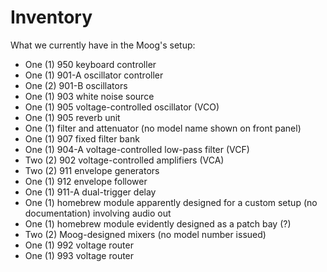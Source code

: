 # Inventory 

What we currently have in the Moog's setup:

* One (1) 950 keyboard controller
* One (1) 901-A oscillator controller 
* One (2) 901-B oscillators 
* One (1) 903 white noise source 
* One (1) 905 voltage-controlled oscillator (VCO) 
* One (1) 905 reverb unit 
* One (1) filter and attenuator (no model name shown on front panel) 
* One (1) 907 fixed filter bank 
* One (1) 904-A voltage-controlled low-pass filter (VCF) 
* Two (2) 902 voltage-controlled amplifiers (VCA) 
* Two (2) 911 envelope generators 
* One (1) 912 envelope follower 
* One (1) 911-A dual-trigger delay 
* One (1) homebrew module apparently designed for a custom setup (no documentation) involving audio out 
* One (1) homebrew module evidently designed as a patch bay (?) 
* Two (2) Moog-designed mixers (no model number issued) 
* One (1) 992 voltage router 
* One (1) 993  voltage router 


